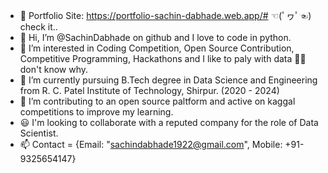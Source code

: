 - 🤞  Portfolio Site: https://portfolio-sachin-dabhade.web.app/#  ☜(ﾟヮﾟ☜) check it..
- 👋 Hi, I’m @SachinDabhade on github and I love to code in python.
- 👀 I’m interested in Coding Competition, Open Source Contribution, Competitive Programming, Hackathons and I like to paly with data 🤷‍♂️ don't know why.
- 🌱 I’m currently pursuing B.Tech degree in Data Science and Engineering from R. C. Patel Institute of Technology, Shirpur. (2020 - 2024)
- 💞️ I’m contributing to an open source paltform and active on kaggal competitions to improve my learning.
- 😃 I'm looking to collaborate with a reputed company for the role of Data Scientist.
- 📫 Contact = {Email: "sachindabhade1922@gmail.com", Mobile: +91-9325654147}

